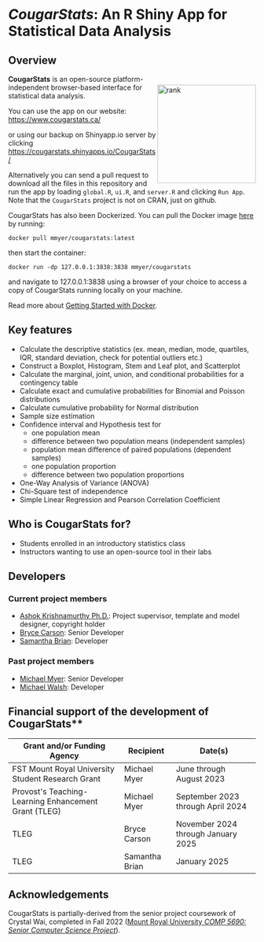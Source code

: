 <!---
![CougarStats logo](https://github.com/cwai097/COMP5690/blob/master/www/CougarStats.png)
-->

# _CougarStats_: An R Shiny App for Statistical Data Analysis

## Overview

<img align="right" src="https://github.com/cwai097/COMP5690/blob/master/www/CougarStats.png" alt="rank" width="200" style="margin-top: 20px" />

**CougarStats** is an open-source platform-independent browser-based interface for statistical data analysis. 

You can use the app on our website: <https://www.cougarstats.ca/>

or using our backup on Shinyapp.io server by clicking <https://cougarstats.shinyapps.io/CougarStats/>

Alternatively you can send a pull request to download all the files in this repository and run the app by loading `global.R`, `ui.R`, and `server.R` and clicking `Run App`. Note that the ``CougarStats`` project is not on CRAN, just on github.

CougarStats has also been Dockerized. You can pull the Docker image <a href="https://hub.docker.com/repository/docker/mmyer/cougarstats/general">here</a> by running:

    docker pull mmyer/cougarstats:latest

then start the container:

    docker run -dp 127.0.0.1:3838:3838 mmyer/cougarstats

and navigate to 127.0.0.1:3838 using a browser of your choice to access a copy of CougarStats running locally on your machine.

Read more about [Getting Started with Docker](https://www.docker.com/get-started/).

## Key features

- Calculate the descriptive statistics (ex. mean, median, mode, quartiles, IQR, standard deviation, check for potential outliers etc.)
- Construct a Boxplot, Histogram, Stem and Leaf plot, and Scatterplot
- Calculate the marginal, joint, union, and conditional probabilities for a contingency table 
- Calculate exact and cumulative probabilities for Binomial and Poisson distributions
- Calculate cumulative probability for Normal distribution
- Sample size estimation
- Confidence interval and Hypothesis test for
    - one population mean
    - difference between two population means (independent samples)
    - population mean difference of paired populations (dependent samples)
    - one population proportion
    - difference between two population proportions
- One-Way Analysis of Variance (ANOVA)
- Chi-Square test of independence
- Simple Linear Regression and Pearson Correlation Coefficient

## Who is CougarStats for?

- Students enrolled in an introductory statistics class
- Instructors wanting to use an open-source tool in their labs

## Developers
### Current project members
- [Ashok Krishnamurthy Ph.D.](https://github.com/ashokkrish): Project supervisor, template and model designer, copyright holder
- [Bryce Carson](https://github.com/bryce-carson): Senior Developer
- [Samantha Brian](https://github.com/samantha-v-brian): Developer

### Past project members
- [Michael Myer](https://github.com/m-myer): Senior Developer
- [Michael Walsh](https://github.com/mwals360): Developer

## Financial support of the development of CougarStats**
| Grant and/or Funding Agency | Recipient | Date(s) |
|--------|--------|--------|
| FST Mount Royal University Student Research Grant | Michael Myer | June through August 2023 |
| Provost's Teaching-Learning Enhancement Grant (TLEG) | Michael Myer | September 2023 through April 2024 |
| TLEG | Bryce Carson | November 2024 through January 2025 |
| TLEG | Samantha Brian | January 2025 |

## Acknowledgements
CougarStats is partially-derived from the senior project coursework of Crystal Wai, completed in Fall 2022 ([Mount Royal University _COMP 5690: Senior Computer Science Project_](https://catalog.mtroyal.ca/preview_course.php?catoid=26&coid=40800&print)).
